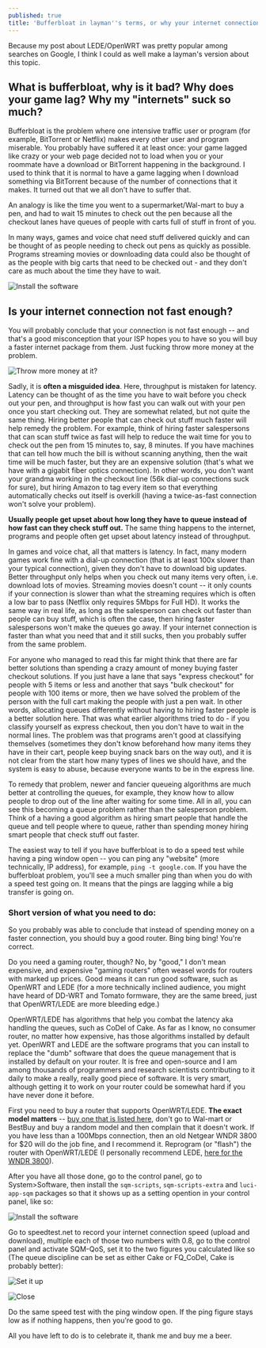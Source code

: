 ```yaml
---
published: true
title: 'Bufferbloat in layman''s terms, or why your internet connection sucks'
---
```



Because my post about LEDE/OpenWRT was pretty popular among searches on Google, I think I could as well make a layman's version about this topic.

## What is bufferbloat, why is it bad? Why does your game lag? Why my "internets" suck so much?

Bufferbloat is the problem where one intensive traffic user or program (for example, BitTorrent or Netflix) makes every other user and program miserable. You probably have suffered it at least once: your game lagged like crazy or your web page decided not to load when you or your roommate have a download or BitTorrent happening in the background. I used to think that it is normal to have a game lagging when I download something via BitTorrent because of the number of connections that it makes. It turned out that we all don't have to suffer that.

An analogy is like the time you went to a supermarket/Wal-mart to buy a pen, and had to wait 15 minutes to check out the pen because all the checkout lanes have queues of people with carts full of stuff in front of you. 

In many ways, games and voice chat need stuff delivered quickly and can be thought of as people needing to check out pens as quickly as possible. Programs streaming movies or downloading data could also be thought of as the people with big carts that need to be checked out - and they don't care as much about the time they have to wait.  

![Install the software](/assets/posts-images/Simpsons-Express-Line.jpg)

## Is your internet connection not fast enough?

You will probably conclude that your connection is not fast enough -- and that's a good misconception that your ISP hopes you to have so you will buy a faster internet package from them. Just fucking throw more money at the problem.

![Throw more money at it?](/assets/posts-images/throw_money_at_it.jpg)

Sadly, it is **often a misguided idea**. Here, throughput is mistaken for latency. Latency can be thought of as the time you have to wait before you check out your pen, and throughput is how fast you can walk out with your pen once you start checking out. They are somewhat related, but not quite the same thing. Hiring better people that can check out stuff much faster will help remedy the problem. For example, think of hiring faster salespersons that can scan stuff twice as fast will help to reduce the wait time for you to check out the pen from 15 minutes to, say, 8 minutes. If you have machines that can tell how much the bill is without scanning anything, then the wait time will be much faster, but they are an expensive solution (that's what we have with a gigabit fiber optics connection). In other words, you don't want your grandma working in the checkout line (56k dial-up connections suck for sure), but hiring Amazon to tag every item so that everything automatically checks out itself is overkill (having a twice-as-fast connection won't solve your problem).

**Usually people get upset about how long they have to queue instead of how fast can they check stuff out.** The same thing happens to the internet, programs and people often get upset about latency instead of throughput.

In games and voice chat, all that matters is latency. In fact, many modern games work fine with a dial-up connection (that is at least 100x slower than your typical connection), given they don't have to download big updates. Better throughput only helps when you check out many items very often, i.e. download lots of movies. Streaming movies doesn't count -- it only counts if your connection is slower than what the streaming requires which is often a low bar to pass (Netflix only requires 5Mbps for Full HD). It works the same way in real life, as long as the salesperson can check out faster than people can buy stuff, which is often the case, then hiring faster salespersons won't make the queues go away. If your internet connection is faster than what you need that and it still sucks, then you probably suffer from the same problem.

For anyone who managed to read this far might think that there are far better solutions than spending a crazy amount of money buying faster checkout solutions. If you just have a lane that says "express checkout" for people with 5 items or less and another that says "bulk checkout" for people with 100 items or more, then we have solved the problem of the person with the full cart making the people with just a pen wait. In other words, allocating queues differently without having to hiring faster people is a better solution here. That was what earlier algorithms tried to do - if you classify yourself as express checkout, then you don't have to wait in the normal lines. The problem was that programs aren't good at classifying themselves (sometimes they don't know beforehand how many items they have in their cart, people keep buying snack bars on the way out), and it is not clear from the start how many types of lines we should have, and the system is easy to abuse, because everyone wants to be in the express line. 

To remedy that problem, newer and fancier queueing algorithms are much better at controlling the queues, for example, they know how to allow people to drop out of the line after waiting for some time. All in all, you can see this becoming a queue problem rather than the salesperson problem. Think of a having a good algorithm as hiring smart people that handle the queue and tell people where to queue, rather than spending money hiring smart people that check stuff out faster.

The easiest way to tell if you have bufferbloat is to do a speed test while having a ping window open -- you can ping any "website" (more technically, IP address), for example, `ping -t google.com`. If you have the bufferbloat problem, you'll see a much smaller ping than when you do with a speed test going on. It means that the pings are lagging while a big transfer is going on.

### Short version of what you need to do:

So you probably was able to conclude that instead of spending money on a faster connection, you should buy a good router. Bing bing bing! You're correct. 

Do you need a gaming router, though? No, by "good," I don't mean expensive, and expensive "gaming routers" often weasel words for routers with marked up prices.  Good means it can run good software, such as OpenWRT and LEDE (for a more technically inclined audience, you might have heard of DD-WRT and Tomato formware, they are the same breed, just that OpenWRT/LEDE are more bleeding edge.)

OpenWRT/LEDE has algorithms that help you combat the latency aka handling the queues, such as CoDel of Cake. As far as I know, no consumer router, no matter how expensive, has those algorithms installed by default yet. OpenWRT and LEDE are the software programs that you can install to replace the "dumb" software that does the queue management that is installed by default on your router. It is free and open-source and I am among thousands of programmers and research scientists contributing to it daily to make a really, really good piece of software. It is very smart, although getting it to work on your router could be somewhat hard if you have never done it before.

First you need to buy a router that supports OpenWRT/LEDE. **The exact model matters** -- [buy one that is listed here](https://lede-project.org/toh/views/toh_available_864), don't go to Wal-mart or BestBuy and buy a random model and then complain that it doesn't work. If you have less than a 100Mbps connection, then an old Netgear WNDR 3800 for $20 will do the job fine, and I recommend it. Reprogram (or "flash") the router with OpenWRT/LEDE (I personally recommend LEDE, [here for the WNDR 3800](https://kau.toke.dk/lede/airtime-fairness-builds/ar71xx/generic/)). 

After you have all those done, go to the control panel, go to System>Software, then install the `sqm-scripts`, `sqm-scripts-extra` and `luci-app-sqm` packages so that it shows up as a setting opention in your control panel, like so:

![Install the software](/assets/posts-images/bufferbloat1.png)

Go to speedtest.net to record your internet connection speed (upload and download), multiple each of those two numbers with 0.8, go to the control panel and activate SQM-QoS, set it to the two figures you calculated like so (The queue discipline can be set as either Cake or FQ_CoDel, Cake is probably better):

![Set it up](/assets/posts-images/bufferbloat2.png)

![Close](/assets/posts-images/bufferbloat3.png)

Do the same speed test with the ping window open. If the ping figure stays low as if nothing happens, then you're good to go. 

All you have left to do is to celebrate it, thank me and buy me a beer.
